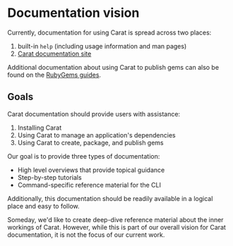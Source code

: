# Documentation vision

Currently, documentation for using Carat is spread across two places:

1. built-in `help` (including usage information and man pages)
2. [Carat documentation site](http://carat.io)

Additional documentation about using Carat to publish gems can also be found on the [RubyGems guides](http://guides.rubygems.org/).

## Goals

Carat documentation should provide users with assistance:

1. Installing Carat
2. Using Carat to manage an application's dependencies
3. Using Carat to create, package, and publish gems

Our goal is to provide three types of documentation:

* High level overviews that provide topical guidance
* Step-by-step tutorials
* Command-specific reference material for the CLI

Additionally, this documentation should be readily available in a logical place and easy to follow.

Someday, we'd like to create deep-dive reference material about the inner workings of Carat. However, while this is part of our overall vision for Carat documentation, it is not the focus of our current work.
